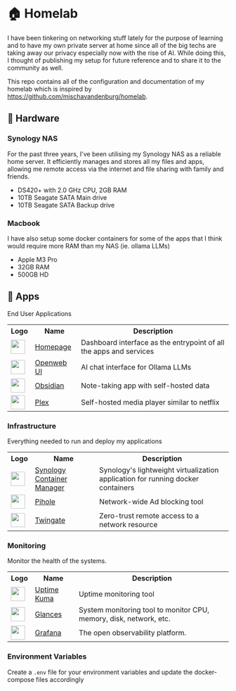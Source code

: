 # 🏠 Homelab

I have been tinkering on networking stuff lately for the purpose of learning and to have my own private server at home since all of the big techs are taking away our privacy especially now with the rise of AI. While doing this, I thought of publishing my setup for future reference and to share it to the community as well.

This repo contains all of the configuration and documentation of my homelab which is inspired by https://github.com/mischavandenburg/homelab.

## 🔧 Hardware

### Synology NAS
For the past three years, I've been utilising my Synology NAS as a reliable home server. It efficiently manages and stores all my files and apps, allowing me remote access via the internet and file sharing with family and friends.

- DS420+ with 2.0 GHz CPU, 2GB RAM
- 10TB Seagate SATA Main drive
- 10TB Seagate SATA Backup drive

### Macbook
I have also setup some docker containers for some of the apps that I think would require more RAM than my NAS (ie. ollama LLMs)

- Apple M3 Pro
- 32GB RAM
- 500GB HD

## 🚀 Apps

End User Applications

<table>
  <tr>
    <th>Logo</th>
    <th>Name</th>
    <th>Description</th>
  </tr>
  <tr>
    <td><img width="32" src="https://www.svgrepo.com/download/499807/home-page.svg"></td>
    <td><a href="https://github.com/gethomepage/homepage">Homepage</a></td>
    <td>Dashboard interface as the entrypoint of all the apps and services</td>
  </td>
  <tr>
    <td><img width="32" src="https://openwebui.com/logo.png"></td>
    <td><a href="https://github.com/open-webui/open-webui">Openweb UI</a></td>
    <td>AI chat interface for Ollama LLMs</td>
  </td>
  <tr>
    <td><img width="32" src="https://www.svgrepo.com/download/504676/obsidian.svg"></td>
    <td><a href="https://obsidian.md/">Obsidian</a></td>
    <td>Note-taking app with self-hosted data</td>
  </td>
  <tr>
    <td><img width="32" src="https://www.svgrepo.com/download/349479/plex.svg"></td>
    <td><a href="https://www.plex.tv/">Plex</a></td>
    <td>Self-hosted media player similar to netflix</td>
  </td>
</table>

### Infrastructure

Everything needed to run and deploy my applications

<table>
  <tr>
    <th>Logo</th>
    <th>Name</th>
    <th>Description</th>
  </tr>
  <tr>
    <td><img width="32" src="https://www.svgrepo.com/download/331593/synology.svg"></td>
    <td><a href="https://kb.synology.com/en-ca/DSM/help/ContainerManager/docker_desc?version=7">Synology Container Manager</a></td>
    <td>Synology's lightweight virtualization application for running docker containers</td>
  </td>
  <tr>
    <td><img width="32" src="https://www.svgrepo.com/download/306557/pi-hole.svg"></td>
    <td><a href="https://pi-hole.net/">Pihole</a></td>
    <td>Network-wide Ad blocking tool</td>
  </td>
  <tr>
    <td><img width="32" src="https://www.svgrepo.com/download/519802/torguard.svg"></td>
    <td><a href="https://www.twingate.com/">Twingate</a></td>
    <td>Zero-trust remote access to a network resource</td>
  </td>
</table>

### Monitoring

Monitor the health of the systems.

<table>
  <tr>
    <th>Logo</th>
    <th>Name</th>
    <th>Description</th>
  </tr>
  <tr>
    <td><img width="32" src="https://uptime.kuma.pet/img/icon.svg"></td>
    <td><a href="https://github.com/open-webui/open-webui">Uptime Kuma</a></td>
    <td>Uptime monitoring tool</td>
  </td>
  <tr>
    <td><img width="32" src="https://nicolargo.github.io/glances/public/images/glances.png"></td>
    <td><a href="https://github.com/nicolargo/glances">Glances</a></td>
    <td>System monitoring tool to monitor CPU, memory, disk, network, etc.</td>
  </td>
  <tr>
    <td><img width="32" src="https://www.svgrepo.com/download/448228/grafana.svg"></td>
    <td><a href="https://grafana.com/">Grafana</a></td>
    <td>The open observability platform.</td>
  </td>
</table>

### Environment Variables

Create a `.env` file for your environment variables and update the docker-compose files accordingly
